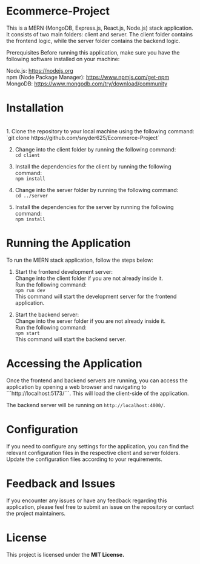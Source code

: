 # Ecommerce-Project
This is a MERN (MongoDB, Express.js, React.js, Node.js) stack application. It consists of two main folders: client and server. The client folder contains the frontend logic, while the server folder contains the backend logic.

Prerequisites
Before running this application, make sure you have the following software installed on your machine:

Node.js: https://nodejs.org <br>
npm (Node Package Manager): https://www.npmjs.com/get-npm <br>
MongoDB: https://www.mongodb.com/try/download/community <br>

<h1>Installation</h1> <br>
1. Clone the repository to your local machine using the following command: <br>
`git clone https://github.com/snyder625/Ecommerce-Project`  <br>

2. Change into the client folder by running the following command: <br>
```cd client``` <br>

3. Install the dependencies for the client by running the following command: <br>
```npm install```

4. Change into the server folder by running the following command: <br>
```cd ../server```

5. Install the dependencies for the server by running the following command: <br>
```npm install```

<h1>Running the Application</h1>
To run the MERN stack application, follow the steps below:

1. Start the frontend development server: <br>
Change into the client folder if you are not already inside it. <br>
Run the following command: <br>
```npm run dev``` <br>
This command will start the development server for the frontend application.

2. Start the backend server: <br>
Change into the server folder if you are not already inside it. <br>
Run the following command: <br>
```npm start``` <br>
This command will start the backend server.

<h1>Accessing the Application</h1>
Once the frontend and backend servers are running, you can access the application by opening a web browser and navigating to ```http://localhost:5173/```. This will load the client-side of the application.

The backend server will be running on `http://localhost:4000/`.

<h1>Configuration</h1>
If you need to configure any settings for the application, you can find the relevant configuration files in the respective client and server folders. Update the configuration files according to your requirements.

<h1>Feedback and Issues</h1>
If you encounter any issues or have any feedback regarding this application, please feel free to submit an issue on the repository or contact the project maintainers.

<h1>License</h1>
This project is licensed under the <strong>MIT License<strong>.
